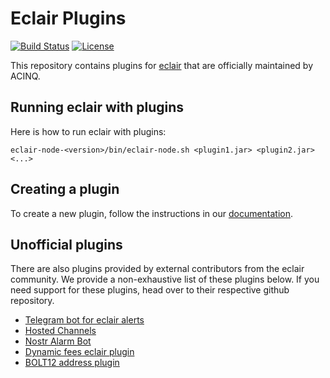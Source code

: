 # Eclair Plugins

[![Build Status](https://github.com/acinq/eclair-plugins/workflows/Build%20&%20Test/badge.svg)](https://github.com/acinq/eclair-plugins/actions?query=workflow%3A%22Build+%26+Test%22)
[![License](https://img.shields.io/badge/license-Apache%202.0-blue.svg)](LICENSE)

This repository contains plugins for [eclair](https://github.com/acinq/eclair) that are officially maintained by ACINQ.

## Running eclair with plugins

Here is how to run eclair with plugins:

```shell
eclair-node-<version>/bin/eclair-node.sh <plugin1.jar> <plugin2.jar> <...>
```

## Creating a plugin

To create a new plugin, follow the instructions in our [documentation](./docs/README.md).

## Unofficial plugins

There are also plugins provided by external contributors from the eclair community.
We provide a non-exhaustive list of these plugins below.
If you need support for these plugins, head over to their respective github repository.

* [Telegram bot for eclair alerts](https://github.com/engenegr/eclair-alarmbot-plugin)
* [Hosted Channels](https://github.com/btcontract/plugin-hosted-channels)
* [Nostr Alarm Bot](https://github.com/rorp/eclair-nostr-bot)
* [Dynamic fees eclair plugin](https://github.com/rorp/eclair-plugin-dynamicfees)
* [BOLT12 address plugin](https://github.com/rorp/bolt12-address-plugin)
